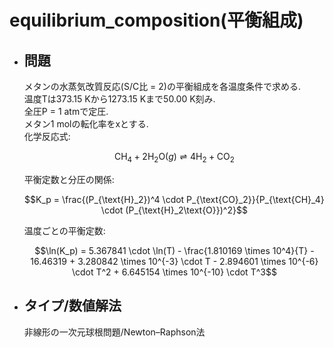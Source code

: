# equilibrium_composition(平衡組成)
- ## 問題
    メタンの水蒸気改質反応(S/C比 = 2)の平衡組成を各温度条件で求める.  
    温度Tは373.15 Kから1273.15 Kまで50.00 K刻み.  
    全圧P = 1 atmで定圧.  
    メタン1 molの転化率をxとする.  
    化学反応式:
    ```math
    \text{CH}_4 + 2\text{H}_2\text{O}(g) \rightleftharpoons 4\text{H}_2 + \text{CO}_2
    ```
    平衡定数と分圧の関係:
    ```math
    K_p = \frac{(P_{\text{H}_2})^4 \cdot P_{\text{CO}_2}}{P_{\text{CH}_4} \cdot (P_{\text{H}_2\text{O}})^2}
    ```
    温度ごとの平衡定数:
    ```math
    \ln(K_p) = 5.367841 \cdot \ln(T) - \frac{1.810169 \times 10^4}{T} - 16.46319 + 3.280842 \times 10^{-3} \cdot T - 2.894601 \times 10^{-6} \cdot T^2 + 6.645154 \times 10^{-10} \cdot T^3
    ```

- ## タイプ/数値解法
    非線形の一次元球根問題/Newton–Raphson法
